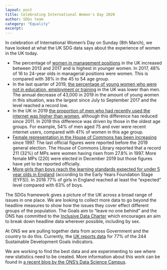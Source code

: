 ```yaml
---
layout: post
title: Celebrating International Women's Day 2020
author: SDGs team
category: "Equality"
excerpt: 
---
```

In celebration of International Women’s Day on Sunday (8th March), we have looked at what the UK SDG data says about the experience of women in the UK today.

* The percentage of [women in management positions](https://lnks.gd/l/eyJhbGciOiJIUzI1NiJ9.eyJidWxsZXRpbl9saW5rX2lkIjoxMDIsInVyaSI6ImJwMjpjbGljayIsImJ1bGxldGluX2lkIjoiMjAyMDAzMDYuMTgyODcyMjEiLCJ1cmwiOiJodHRwczovL3N1c3RhaW5hYmxlZGV2ZWxvcG1lbnQtdWsuZ2l0aHViLmlvLzUtNS0yLyJ9.bhNuYVZjHaLQcKc6FE57zlscqpxCseJT6yQFHmwFknM/br/75802142619-l) in the UK increased between 2013 and 2017 and is highest in younger women. In 2017, 48% of 16 to 24-year olds in managerial positions were women. This is compared with 38% in the 45 to 54 age group.
* In the last quarter of 2019, [the percentage of young women who were not in education, employment or training](https://lnks.gd/l/eyJhbGciOiJIUzI1NiJ9.eyJidWxsZXRpbl9saW5rX2lkIjoxMDMsInVyaSI6ImJwMjpjbGljayIsImJ1bGxldGluX2lkIjoiMjAyMDAzMDYuMTgyODcyMjEiLCJ1cmwiOiJodHRwczovL3d3dy5vbnMuZ292LnVrL2VtcGxveW1lbnRhbmRsYWJvdXJtYXJrZXQvcGVvcGxlbm90aW53b3JrL3VuZW1wbG95bWVudC9idWxsZXRpbnMveW91bmdwZW9wbGVub3RpbmVkdWNhdGlvbmVtcGxveW1lbnRvcnRyYWluaW5nbmVldC9mZWJydWFyeTIwMjAifQ.qIoROSigtXedyXj0yiu2dDZsmIGAJMkIX82_xleHTk0/br/75802142619-l) in the UK was lower than men. The annual decrease of 43,000 in 2019 in the amount of young women in this situation, was the largest since July to September 2017 and the level reached a record low.
* In the UK in 2019 [the proportion of men who had recently used the internet was higher than women](https://lnks.gd/l/eyJhbGciOiJIUzI1NiJ9.eyJidWxsZXRpbl9saW5rX2lkIjoxMDQsInVyaSI6ImJwMjpjbGljayIsImJ1bGxldGluX2lkIjoiMjAyMDAzMDYuMTgyODcyMjEiLCJ1cmwiOiJodHRwczovL3d3dy5vbnMuZ292LnVrL2J1c2luZXNzaW5kdXN0cnlhbmR0cmFkZS9pdGFuZGludGVybmV0aW5kdXN0cnkvYnVsbGV0aW5zL2ludGVybmV0dXNlcnMvbGF0ZXN0In0.Yd2MVRO-1W5q7BaI58rrlnBU07LmfB0dPSJbQMhmSno/br/75802142619-l), although this difference has reduced since 2011. In 2019 this difference was driven by those in the oldest age groups. For example, 54% of men aged 75 and over were recent internet users, compared with 41% of women in this age group.
* [Female representation in the House of Commons has been increasing](https://lnks.gd/l/eyJhbGciOiJIUzI1NiJ9.eyJidWxsZXRpbl9saW5rX2lkIjoxMDUsInVyaSI6ImJwMjpjbGljayIsImJ1bGxldGluX2lkIjoiMjAyMDAzMDYuMTgyODcyMjEiLCJ1cmwiOiJodHRwczovL3N1c3RhaW5hYmxlZGV2ZWxvcG1lbnQtdWsuZ2l0aHViLmlvLzUtNS0xLyJ9.zM001gOdpRh086ElGWieYcvzovCukB2-ixcHlBIapxk/br/75802142619-l) since 1997. The last official figures were reported before the 2019 general election. The House of Commons Library reported that a record 211 (32%) of MPs were women having risen from 27.8% in 1997. More female MPs (220) were elected in December 2019 but those figures have yet to be reported officially.
* [More girls than boys reach the learning standards expected for under 5 year olds in England](https://lnks.gd/l/eyJhbGciOiJIUzI1NiJ9.eyJidWxsZXRpbl9saW5rX2lkIjoxMDUsInVyaSI6ImJwMjpjbGljayIsImJ1bGxldGluX2lkIjoiMjAyMDAzMDYuMTgyODcyMjEiLCJ1cmwiOiJodHRwczovL3N1c3RhaW5hYmxlZGV2ZWxvcG1lbnQtdWsuZ2l0aHViLmlvLzUtNS0xLyJ9.zM001gOdpRh086ElGWieYcvzovCukB2-ixcHlBIapxk/br/75802142619-l) (according to the Early Years Foundation Stage (EYFS)). In 2018 77% of girls in England reached at least the “expected” level compared with 63% of boys.

The SDGs framework gives a picture of the UK across a broad range of issues in one place. We are looking to collect more data to go beyond the headline measures to show how the issues they cover effect different groups of the population. The Goals aim to “leave no one behind” and the ONS has committed to the [Inclusive Data Charter](https://lnks.gd/l/eyJhbGciOiJIUzI1NiJ9.eyJidWxsZXRpbl9saW5rX2lkIjoxMDgsInVyaSI6ImJwMjpjbGljayIsImJ1bGxldGluX2lkIjoiMjAyMDAzMDYuMTgyODcyMjEiLCJ1cmwiOiJodHRwOi8vd3d3LmRhdGE0c2Rncy5vcmcvaW5pdGlhdGl2ZXMvaW5jbHVzaXZlLWRhdGEtY2hhcnRlciJ9._8dc3aKiMpXADryHt0joDSlcck84qaMOck5P2fQyVJI/br/75802142619-l) which encourages an aim to break down headline data wherever possible, including by sex. 

At ONS we are pulling together data from across Government and the country to do this.  Currently, the [UK reports data](https://lnks.gd/l/eyJhbGciOiJIUzI1NiJ9.eyJidWxsZXRpbl9saW5rX2lkIjoxMDksInVyaSI6ImJwMjpjbGljayIsImJ1bGxldGluX2lkIjoiMjAyMDAzMDYuMTgyODcyMjEiLCJ1cmwiOiJodHRwczovL3N1c3RhaW5hYmxlZGV2ZWxvcG1lbnQtdWsuZ2l0aHViLmlvIn0.shZXGcNfehYrnyjZkNODqdN1o_gswCdQz2iVAq4ipu0/br/75802142619-l) for 77% of the 244 Sustainable Development Goals indicators.

We are working to find the best data and are experimenting to see where new statistics need to be created.  More information about this work can be found in [a recent blog by the ONS’s Data Science Campus](https://lnks.gd/l/eyJhbGciOiJIUzI1NiJ9.eyJidWxsZXRpbl9saW5rX2lkIjoxMTAsInVyaSI6ImJwMjpjbGljayIsImJ1bGxldGluX2lkIjoiMjAyMDAzMDYuMTgyODcyMjEiLCJ1cmwiOiJodHRwczovL2RhdGFzY2llbmNlY2FtcHVzLm9ucy5nb3YudWsvZGF0YS1zY2llbmNlLWZvci1zdXN0YWluYWJsZS1kZXZlbG9wbWVudC8ifQ.764KnZW3s47ACDKqft48zN5FHp-IP2DYR5OS9dyXWv4/br/75802142619-l).
